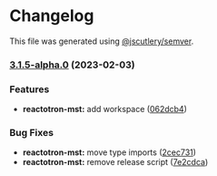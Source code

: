 # Changelog

This file was generated using [@jscutlery/semver](https://github.com/jscutlery/semver).

### [3.1.5-alpha.0](https://github.com/infinitered/reactotron/compare/reactotron-mst@3.1.4...reactotron-mst@3.1.5-alpha.0) (2023-02-03)


### Features

* **reactotron-mst:** add workspace ([062dcb4](https://github.com/infinitered/reactotron/commit/062dcb4d29628a7f8b1dbb83ef4468773415608e))


### Bug Fixes

* **reactotron-mst:** move type imports ([2cec731](https://github.com/infinitered/reactotron/commit/2cec73174c5cc97b9582e92f1e743dc76be3cd98))
* **reactotron-mst:** remove release script ([7e2cdca](https://github.com/infinitered/reactotron/commit/7e2cdca0619b737e77df2ddd9aac315d9003299b))
